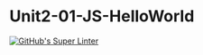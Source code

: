 # Unit2-01-JS-HelloWorld
[![GitHub's Super Linter](https://github.com/ICS2O-Programming-MariaG/Unit2-01-JS-HelloWorld/workflows/GitHub's%20Super%20Linter/badge.svg)](https://github.com/ICS2O-Programming-MariaG/Unit2-01-JS-HelloWorld/actions)